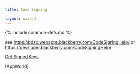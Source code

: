 ```yaml
---
title: Code Signing

layout: wanted
---
```

{% include common-defs.md %}

see https://bdsc.webapps.blackberry.com/CodeSigningHelp/
or
https://developer.blackberry.com/CodeSigningHelp/

[Get Signed Keys](https://www.blackberry.com/SignedKeys)

[AppWorld]
